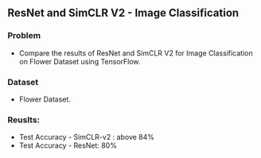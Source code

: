 
## ResNet and SimCLR V2 - Image Classification

### Problem
  - Compare the results of ResNet and SimCLR V2 for Image Classification on Flower Dataset using TensorFlow.
  
### Dataset
  - Flower Dataset.

### Reuslts:
  - Test Accuracy - SimCLR-v2 : above 84%
  - Test Accuracy - ResNet: 80%

